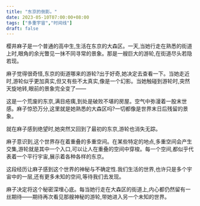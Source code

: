 ```yaml
---
title: "东京的倒影。"
date: 2023-05-10T07:00:00+08:00
tags: ["多重宇宙","时间线"]
draft: false
---
```


樱井麻子是一个普通的高中生,生活在东京的大森区。一天,当她行走在熟悉的街道上时,眼角的余光瞥见一抹不同寻常的景象。那是一艘巨大的游轮,在街道尽头若隐若现。

麻子觉得很奇怪,东京的街道哪来的游轮?出于好奇,她决定去查看一下。当她走近时,游轮似乎更加真实,但又有些不太真实,像是一个幻影。当她触碰到游轮时,突然天旋地转,眼前的景象完全变了——

这是一个荒废的东京,满目疮痍,到处是破败不堪的房屋。空气中弥漫着一股末世感。麻子惊恐万分,这里就是她熟悉的大森区吗?一切都像是世界末日后残留的景象。

就在麻子感到绝望时,她突然又回到了最初的东京,游轮也消失无踪。

麻子意识到,这个世界存在着重叠的多重空间。在某些特定的地点,多重空间会产生交集,游轮就是其中一个入口,可以让人在重叠的空间中穿梭。每一个空间,都似乎代表着一个平行宇宙,展示着各种各样的东京。

这段经历让麻子感到这个世界的神秘与不确定性.我们生活的世界,也许只是多个宇宙中的一层,还有更多未知的空间,等待我们去发现。

麻子决定将这个秘密深埋心底。每当她行走在大森区的街道上,内心都仍然留有一丝期待——期待再次看见那艘神秘的游轮,带她进入另一个未知的世界。